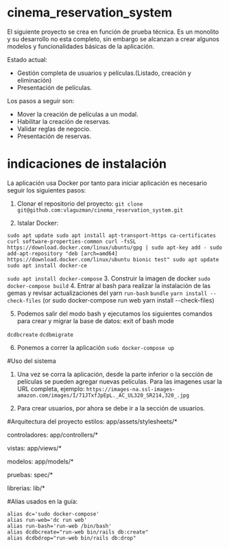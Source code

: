 # cinema_reservation_system

El siguiente proyecto se crea en función de prueba técnica. Es un monolito y su desarrollo no esta completo, sin embargo se alcanzan a crear algunos modelos y funcionalidades básicas de la aplicación.

Estado actual:
- Gestión completa de usuarios y películas.(Listado, creación y eliminación)
- Presentación de películas. 

Los pasos a seguir son:
- Mover la creación de películas a un modal. 
- Habilitar la creación de reservas.
- Validar reglas de negocio. 
- Presentación de reservas.

# indicaciones de instalación
La aplicación usa Docker por tanto para iniciar aplicación es necesario seguir los siguientes pasos:

1. Clonar el repositorio del proyecto:
`git clone git@github.com:vlaguzman/cinema_reservation_system.git`

2. Istalar Docker:
```
sudo apt update sudo apt install apt-transport-https ca-certificates curl software-properties-common curl -fsSL https://download.docker.com/linux/ubuntu/gpg | sudo apt-key add - sudo add-apt-repository "deb [arch=amd64] https://download.docker.com/linux/ubuntu bionic test" sudo apt update sudo apt install docker-ce
```
`sudo apt install docker-compose`
3. Construir la imagen de docker
`sudo docker-compose build`
4. Entrar al bash para realizar la instalación de las gemas y revisar actualizaciones del yarn
`run-bash`
`bundle`
`yarn install --check-files` (or sudo docker-compose run web yarn install --check-files)

5. Podemos salir del modo bash y ejecutamos los siguientes comandos para crear y migrar la base de datos:
exit of bash mode 

`dcdbcreate`
`dcdbmigrate`

6. Ponemos a correr la aplicación
`sudo docker-compose up`

#Uso del sistema

1. Una vez se corra la aplicación, desde la parte inferior o la sección de películas se pueden agregar nuevas películas. 
Para las imagenes usar la URL completa, ejemplo:
`https://images-na.ssl-images-amazon.com/images/I/71JTxfJpEpL._AC_UL320_SR214,320_.jpg`

2. Para crear usuarios, por ahora se debe ir a la sección de usuarios.

#Arquitectura del proyecto
estilos: app/assets/stylesheets/*

controladores: app/controllers/*

vistas: app/views/*

modelos: app/models/*

pruebas: spec/*

librerias: lib/*

#Alias usados en la guía: 
```
alias dc='sudo docker-compose'
alias run-web='dc run web'
alias run-bash='run-web /bin/bash'
alias dcdbcreate="run-web bin/rails db:create"
alias dcdbdrop="run-web bin/rails db:drop"

